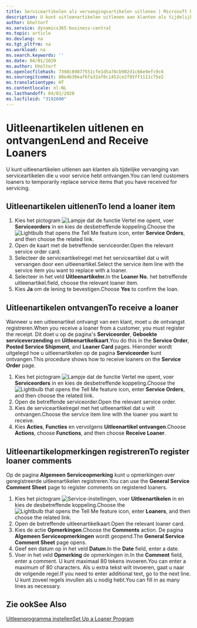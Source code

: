 ```yaml
---
title: Serviceartikelen als vervangingsartikelen uitlenen | Microsoft Docs
description: U kunt uitleenartikelen uitlenen aan klanten als tijdelijke vervanging van serviceartikelen die u voor service hebt ontvangen.
author: bholtorf
ms.service: dynamics365-business-central
ms.topic: article
ms.devlang: na
ms.tgt_pltfrm: na
ms.workload: na
ms.search.keywords: ''
ms.date: 04/01/2020
ms.author: bholtorf
ms.openlocfilehash: 7398c89877551cfe1d5a78cb902d1c66e9efc9c6
ms.sourcegitcommit: 88e4b30eaf6fa32af0c1452ce2f85ff1111c75e2
ms.translationtype: HT
ms.contentlocale: nl-NL
ms.lasthandoff: 04/01/2020
ms.locfileid: "3192600"
---
```

# <a name="lend-and-receive-loaners"></a><span data-ttu-id="a218c-103">Uitleenartikelen uitlenen en ontvangen</span><span class="sxs-lookup"><span data-stu-id="a218c-103">Lend and Receive Loaners</span></span>
<span data-ttu-id="a218c-104">U kunt uitleenartikelen uitlenen aan klanten als tijdelijke vervanging van serviceartikelen die u voor service hebt ontvangen.</span><span class="sxs-lookup"><span data-stu-id="a218c-104">You can lend customers loaners to temporarily replace service items that you have received for servicing.</span></span>  
  
## <a name="to-lend-a-loaner-item"></a><span data-ttu-id="a218c-105">Uitleenartikelen uitlenen</span><span class="sxs-lookup"><span data-stu-id="a218c-105">To lend a loaner item</span></span>    
1. <span data-ttu-id="a218c-106">Kies het pictogram ![Lampje dat de functie Vertel me opent](media/ui-search/search_small.png "Vertel me wat u wilt doen"), voer **Serviceorders** in en kies de desbetreffende koppeling.</span><span class="sxs-lookup"><span data-stu-id="a218c-106">Choose the ![Lightbulb that opens the Tell Me feature](media/ui-search/search_small.png "Tell me what you want to do") icon, enter **Service Orders**, and then choose the related link.</span></span>  
2. <span data-ttu-id="a218c-107">Open de kaart met de betreffende serviceorder.</span><span class="sxs-lookup"><span data-stu-id="a218c-107">Open the relevant service order card.</span></span>  
3. <span data-ttu-id="a218c-108">Selecteer de serviceartikelregel met het serviceartikel dat u wilt vervangen door een uitleenartikel.</span><span class="sxs-lookup"><span data-stu-id="a218c-108">Select the service item line with the service item you want to replace with a loaner.</span></span>  
4. <span data-ttu-id="a218c-109">Selecteer in het veld **Uitleenartikelnr.**</span><span class="sxs-lookup"><span data-stu-id="a218c-109">In the **Loaner No.**</span></span> <span data-ttu-id="a218c-110">het betreffende uitleenartikel.</span><span class="sxs-lookup"><span data-stu-id="a218c-110">field, choose the relevant loaner item.</span></span>  
5. <span data-ttu-id="a218c-111">Kies **Ja** om de lening te bevestigen.</span><span class="sxs-lookup"><span data-stu-id="a218c-111">Choose **Yes** to confirm the loan.</span></span>  

## <a name="to-receive-a-loaner"></a><span data-ttu-id="a218c-112">Uitleenartikelen ontvangen</span><span class="sxs-lookup"><span data-stu-id="a218c-112">To receive a loaner</span></span>  
<span data-ttu-id="a218c-113">Wanneer u een uitleenartikel ontvangt van een klant, moet u de ontvangst registreren.</span><span class="sxs-lookup"><span data-stu-id="a218c-113">When you receive a loaner from a customer, you must register the receipt.</span></span> <span data-ttu-id="a218c-114">Dit doet u op de pagina's **Serviceorder**, **Geboekte serviceverzending** en **Uitleenartikelkaart**.</span><span class="sxs-lookup"><span data-stu-id="a218c-114">You do this in the **Service Order**, **Posted Service Shipment**, and **Loaner Card** pages.</span></span> <span data-ttu-id="a218c-115">Hieronder wordt uitgelegd hoe u uitleenartikelen op de pagina **Serviceorder** kunt ontvangen.</span><span class="sxs-lookup"><span data-stu-id="a218c-115">This procedure shows how to receive loaners on the **Service Order** page.</span></span>  
  
1. <span data-ttu-id="a218c-116">Kies het pictogram ![Lampje dat de functie Vertel me opent](media/ui-search/search_small.png "Vertel me wat u wilt doen"), voer **Serviceorders** in en kies de desbetreffende koppeling.</span><span class="sxs-lookup"><span data-stu-id="a218c-116">Choose the ![Lightbulb that opens the Tell Me feature](media/ui-search/search_small.png "Tell me what you want to do") icon, enter **Service Orders**, and then choose the related link.</span></span>  
2. <span data-ttu-id="a218c-117">Open de betreffende serviceorder.</span><span class="sxs-lookup"><span data-stu-id="a218c-117">Open the relevant service order.</span></span>  
3. <span data-ttu-id="a218c-118">Kies de serviceartikelregel met het uitleenartikel dat u wilt ontvangen.</span><span class="sxs-lookup"><span data-stu-id="a218c-118">Choose the service item line with the loaner you want to receive.</span></span>  
4. <span data-ttu-id="a218c-119">Kies **Acties**, **Functies** en vervolgens **Uitleenartikel ontvangen**.</span><span class="sxs-lookup"><span data-stu-id="a218c-119">Choose **Actions**, choose **Functions**, and then choose **Receive Loaner**.</span></span>  

## <a name="to-register-loaner-comments"></a><span data-ttu-id="a218c-120">Uitleenartikelopmerkingen registreren</span><span class="sxs-lookup"><span data-stu-id="a218c-120">To register loaner comments</span></span>  
<span data-ttu-id="a218c-121">Op de pagina **Algemeen Serviceopmerking** kunt u opmerkingen over geregistreerde uitleenartikelen registreren.</span><span class="sxs-lookup"><span data-stu-id="a218c-121">You can use the **General Service Comment Sheet** page to register comments on registered loaners.</span></span>  
  
1. <span data-ttu-id="a218c-122">Kies het pictogram ![Service-instellingen](media/ui-search/search_small.png "Vertel me wat u wilt doen"), voer **Uitleenartikelen** in en kies de desbetreffende koppeling.</span><span class="sxs-lookup"><span data-stu-id="a218c-122">Choose the ![Lightbulb that opens the Tell Me feature](media/ui-search/search_small.png "Tell me what you want to do") icon, enter **Loaners**, and then choose the related link.</span></span>  
2. <span data-ttu-id="a218c-123">Open de betreffende uitleenartikelkaart.</span><span class="sxs-lookup"><span data-stu-id="a218c-123">Open the relevant loaner card.</span></span>  
3. <span data-ttu-id="a218c-124">Kies de actie **Opmerkingen**.</span><span class="sxs-lookup"><span data-stu-id="a218c-124">Choose the **Comments** action.</span></span> <span data-ttu-id="a218c-125">De pagina **Algemeen Serviceopmerkingen** wordt geopend.</span><span class="sxs-lookup"><span data-stu-id="a218c-125">The **General Service Comment Sheet** page opens.</span></span>  
4. <span data-ttu-id="a218c-126">Geef een datum op in het veld **Datum**.</span><span class="sxs-lookup"><span data-stu-id="a218c-126">In the **Date** field, enter a date.</span></span>  
5. <span data-ttu-id="a218c-127">Voer in het veld **Opmerking** de opmerkingen in.</span><span class="sxs-lookup"><span data-stu-id="a218c-127">In the **Comment** field, enter a comment.</span></span> <span data-ttu-id="a218c-128">U kunt maximaal 80 tekens invoeren.</span><span class="sxs-lookup"><span data-stu-id="a218c-128">You can enter a maximum of 80 characters.</span></span> <span data-ttu-id="a218c-129">Als u extra tekst wilt invoeren, gaat u naar de volgende regel.</span><span class="sxs-lookup"><span data-stu-id="a218c-129">If you need to enter additional text, go to the next line.</span></span> <span data-ttu-id="a218c-130">U kunt zoveel regels invullen als u nodig hebt.</span><span class="sxs-lookup"><span data-stu-id="a218c-130">You can fill in as many lines as necessary.</span></span>  
  
## <a name="see-also"></a><span data-ttu-id="a218c-131">Zie ook</span><span class="sxs-lookup"><span data-stu-id="a218c-131">See Also</span></span>  
[<span data-ttu-id="a218c-132">Uitleenprogramma instellen</span><span class="sxs-lookup"><span data-stu-id="a218c-132">Set Up a Loaner Program</span></span>](service-how-setup-loaner-program.md)   
